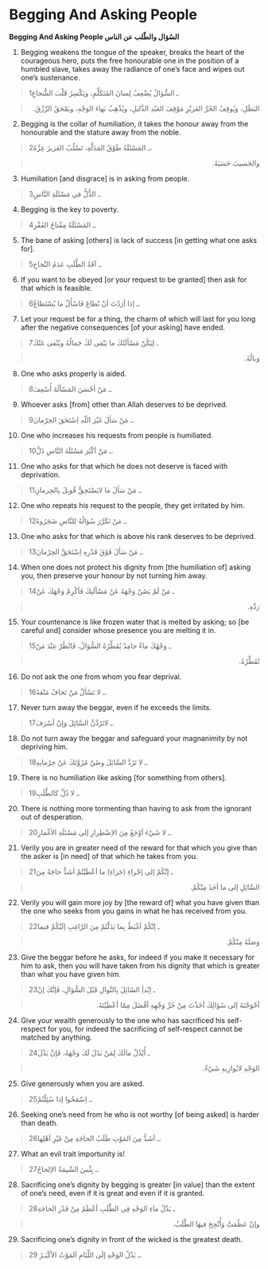 Begging And Asking People
=========================

**Begging And Asking People السُؤال والطّلب عن الناس**

1. Begging weakens the tongue of the speaker, breaks the heart of the
courageous hero, puts the free honourable one in the position of a
humbled slave, takes away the radiance of one’s face and wipes out one’s
sustenance.

> 1ـ السُّؤالُ يُضْعِفُ لِسانَ المُتَكَلِّمِ، ويَكْسِرُ قَلْبَ الشُّجاعِ
<blockquote dir="rtl">
  <p>
البَطَلِ، وَيُوقِفُ الحُرَّ العَزيْزِ مَوْقِفَ العَبْدِ الذَّليلِ،
ويُذْهِبُ بَهاءَ الوَجْهِ، ويَمْحَقُ الرِّزْقَ.
  </p>
</blockquote>

2. Begging is the collar of humiliation, it takes the honour away from
the honourable and the stature away from the noble.

> 2ـ المَسْئَلَةُ طَوْقُ المَذَلَّةِ، تَسْلُبُ العَزيزَ عِزَّهُ،
<blockquote dir="rtl">
  <p>
والحَسيبَ حَسَبَهُ.
  </p>
</blockquote>

3. Humiliation [and disgrace] is in asking from people.

> 3ـ الذُّلُّ في مَسْئَلَةِ النَّاسِ.

4. Begging is the key to poverty.

> 4ـ المَسْئَلَةُ مِفْتاحُ الفَقْرِ.

5. The bane of asking [others] is lack of success [in getting what one
asks for].

> 5ـ آفَةُ الطَّلَبِ عَدَمُ النَّجاحِ.

6. If you want to be obeyed [or your request to be granted] then ask for
that which is feasible.

> 6ـ إذا أرَدْتَ أنْ تُطاعَ فَاسْأَلْ ما يُسْتَطاعُ.

7. Let your request be for a thing, the charm of which will last for you
long after the negative consequences [of your asking] have ended.

> 7ـ لِيَكُنْ مَسْألَتُكَ ما يَبْقى لَكَ جَمالُهُ ويُنْفى عَنْكَ
<blockquote dir="rtl">
  <p>
وَبالُهُ.
  </p>
</blockquote>

8. One who asks properly is aided.

> 8ـ مَنْ أحْسَنَ المَسْألَةَ أُسْعِفَ.

9. Whoever asks [from] other than Allah deserves to be deprived.

> 9ـ مَنْ سَألَ غَيْرَ اللّهِ اِسْتَحَقَ الحِرْمانَ.

10. One who increases his requests from people is humiliated.

> 10ـ مَنْ أكْثَرَ مَسْئَلَةَ النَّاسِ ذَلَّ.

11. One who asks for that which he does not deserve is faced with
deprivation.

> 11ـ مَنْ سَألَ ما لايَسْتَحِقُّ قُوبِلَ بِالحِرمانِ.

12. One who repeats his request to the people, they get irritated by
him.

> 12ـ مَنْ تَكَرَّرَ سُؤالُهُ لِلنَّاسِ ضَجَرُوهُ.

13. One who asks for that which is above his rank deserves to be
deprived.

> 13ـ مَنْ سَألَ فَوْقَ قَدْرِهِ اِسْتَحَقَّ الحِرْمانَ.

14. When one does not protect his dignity from [the humiliation of]
asking you, then preserve your honour by not turning him away.

> 14ـ مَنْ لَمْ يَصُنْ وَجْهَهُ عَنْ مَسْألَتِكَ فَأكْرِمْ وَجْهَكَ عَنْ
<blockquote dir="rtl">
  <p>
رَدِّهِ.
  </p>
</blockquote>

15. Your countenance is like frozen water that is melted by asking; so
[be careful and] consider whose presence you are melting it in.

> 15ـ وَجْهُكَ ماءٌ جامِدٌ يُقَطِّرُهُ السُّؤالُ، فَانْظُرْ عِنْدَ مَنْ
<blockquote dir="rtl">
  <p>
تُقَطِّرُهُ.
  </p>
</blockquote>

16. Do not ask the one from whom you fear deprival.

> 16ـ لا تَسْألْ مَنْ تَخافُ مَنْعَهُ.

17. Never turn away the beggar, even if he exceeds the limits.

> 17ـ لاتَرُدَّنَّ السَّائِلَ وَإنْ أسْرَفَ.

18. Do not turn away the beggar and safeguard your magnanimity by not
depriving him.

> 18ـ لا تَرُدَّ السَّائِلَ وصُنْ مُرُوَّتَكَ عَنْ حِرْمانِهِ.

19. There is no humiliation like asking [for something from others].

> 19ـ لا ذُلَّ كَالطَّلَبِ.

20. There is nothing more tormenting than having to ask from the
ignorant out of desperation.

> 20ـ لا شَيْءَ أوْجَعُ مِنَ الاِضْطِرارِ إلى مَسْئَلَةِ الأغْمارِ.

21. Verily you are in greater need of the reward for that which you give
than the asker is [in need] of that which he takes from you.

> 21ـ إنَّكُمْ إلى إجْراءِ (جَزاءِ) ما أعْطَيْتُمْ أشَدُّ حاجَةً مِنَ
<blockquote dir="rtl">
  <p>
السَّائِلِ إلى ما أخَذَ مِنْكُمْ.
  </p>
</blockquote>

22. Verily you will gain more joy by [the reward of] what you have given
than the one who seeks from you gains in what he has received from you.

> 22ـ إنَّكُمْ أغْبَطُ بِما بَذَلْتُمْ مِنَ الرَّاغِبِ إلَيْكُمْ فيما
<blockquote dir="rtl">
  <p>
وَصَلَهُ مِنْكُمْ.
  </p>
</blockquote>

23. Give the beggar before he asks, for indeed if you make it necessary
for him to ask, then you will have taken from his dignity that which is
greater than what you have given him.

> 23ـ اِبْدأِ السّائِلَ بِالنَّوالِ قَبْلَ السُّؤالِ، فَإنَّكَ إنْ
<blockquote dir="rtl">
  <p>
أحْوَجْتَهُ إلى سُؤالِكَ أخَذْتَ مِنْ حُرِّ وَجْهِهِ أفْضَلَ مِمّا
أعْطَيْتَهُ.
  </p>
</blockquote>

24. Give your wealth generously to the one who has sacrificed his
self-respect for you, for indeed the sacrificing of self-respect cannot
be matched by anything.

> 24ـ أُبْذُلْ مالَكَ لِمَنْ بَذَلَ لَكَ وَجْهَهُ، فَإنَّ بَذْلَ
<blockquote dir="rtl">
  <p>
الوَجْهِ لايُوازِيهِ شَيْءٌ.
  </p>
</blockquote>

25. Give generously when you are asked.

> 25ـ اِسْمَحُوا إذا سُئِلْتُمْ.

26. Seeking one’s need from he who is not worthy [of being asked] is
harder than death.

> 26ـ أشَدُّ مِنَ المَوْتِ طَلَبُ الحاجَةِ مِنْ غَيْرِ أهْلِها.

27. What an evil trait importunity is!

> 27ـ بِئْسَ الشّيمَةُ الإلحاحُ.

28. Sacrificing one’s dignity by begging is greater [in value] than the
extent of one’s need, even if it is great and even if it is granted.

> 28ـ بَذْلُ ماءِ الوَجْهِ فِي الطَّلَبِ أعْظَمُ مِنْ قَدْرِ الحاجَةِ
<blockquote dir="rtl">
  <p>
وإنْ عَظُمَتْ وَأُنْجِحَ فيهَا الطَّلَبُ.
  </p>
</blockquote>

29. Sacrificing one’s dignity in front of the wicked is the greatest
death.

> 29 ـ بَذْلُ الوَجْهِ إلَى اللِّئامِ اَلمَوْتُ الأكْبَـرُ.


